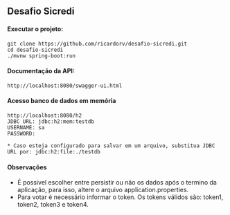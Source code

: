 ## Desafio Sicredi

#### Executar o projeto:

    git clone https://github.com/ricardorv/desafio-sicredi.git
    cd desafio-sicredi
    ./mvnw spring-boot:run
       
#### Documentação da API:

    http://localhost:8080/swagger-ui.html
    
#### Acesso banco de dados em memória

    http://localhost:8080/h2
    JDBC URL: jdbc:h2:mem:testdb
    USERNAME: sa
    PASSWORD: 
    
    * Caso esteja configurado para salvar em um arquivo, substitua JDBC URL por: jdbc:h2:file:./testdb
    
#### Observações
 - É possivel escolher entre persistir ou não os dados após o termino da aplicação, para isso, altere o 
 arquivo application.properties.
 - Para votar é necessário informar o token. Os tokens válidos são: token1, token2, token3 e token4.
